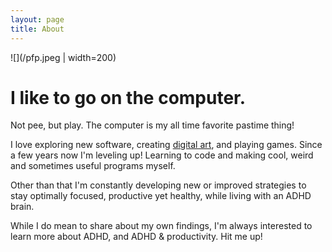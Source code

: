 ```yaml
---
layout: page
title: About
---
```

![](/pfp.jpeg | width=200)
# I like to go on the computer.
Not pee, but play. The computer is my all time favorite pastime thing! 

I love exploring new software, creating  [digital art](https://www.artstation.com/kompjoeterjonk), and playing games. Since a few years now I'm leveling up! Learning to code and making cool, weird and sometimes useful programs myself.

Other than that I'm constantly developing new or improved strategies to stay optimally focused, productive yet healthy, while living with an ADHD brain. 

While I do mean to share about my own findings, I'm always interested to learn more about ADHD, and ADHD & productivity. Hit me up!